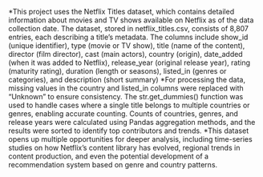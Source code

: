 *This project uses the Netflix Titles dataset, which contains detailed information about movies 
    and TV shows available on Netflix as of the data collection date. The dataset, stored in
    netflix_titles.csv, consists of 8,807 entries, each describing a title’s metadata. The columns 
    include show_id (unique identifier), type (movie or TV show), title (name of the content), director
    (film director), cast (main actors), country (origin), date_added (when it was added to Netflix), 
    release_year (original release year), rating (maturity rating), duration (length or seasons), 
    listed_in (genres or categories), and description (short summary)
*For processing the data, missing values in the country and listed_in columns were replaced with 
   “Unknown” to ensure consistency. The str.get_dummies() function was used to handle cases where a
    single title belongs to multiple countries or genres, enabling accurate counting. Counts of 
    countries, genres, and release years were calculated using Pandas aggregation methods, and the 
    results were sorted to identify top contributors and trends.
*This dataset opens up multiple opportunities for deeper analysis, including time-series studies on
     how Netflix’s content library has evolved, regional trends in content production, and even the
     potential development of a recommendation system based on genre and country patterns.

